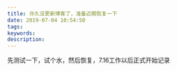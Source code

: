 ```yaml
---
title: 许久没更新博客了，准备近期恢复一下
date: 2019-07-04 10:54:50
tags:
keywords:
description:
---
```

先测试一下，试个水，然后恢复，7.16工作以后正式开始记录